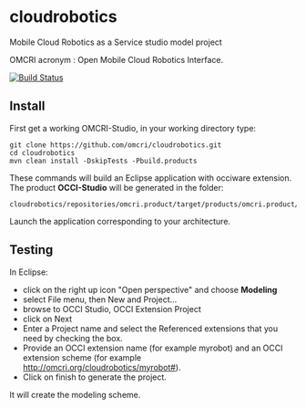 # cloudrobotics

Mobile Cloud Robotics as a Service studio model project

OMCRI acronym : Open Mobile Cloud Robotics Interface.

[![Build Status](https://travis-ci.org/omcri/cloudrobotics.svg?branch=master)](https://travis-ci.org/omcri/cloudrobotics)

## Install

First get a working OMCRI-Studio, in your working directory type:

```
git clone https://github.com/omcri/cloudrobotics.git
cd cloudrobotics
mvn clean install -DskipTests -Pbuild.products
```

These commands will build an Eclipse application with occiware extension. The product **OCCI-Studio** will be generated in the folder:
```
cloudrobotics/repositories/omcri.product/target/products/omcri.product/repositories/omcri.product/target/products/omcri.product/
```

Launch the application corresponding to your architecture.

## Testing

In Eclipse:
 * click on the right up icon "Open perspective" and choose **Modeling**
 * select File menu, then New and Project...
 * browse to OCCI Studio, OCCI Extension Project
 * click on Next
 * Enter a Project name and select the Referenced extensions that you need by checking the box.
 * Provide an OCCI extension name (for example myrobot) and an OCCI extension scheme (for example http://omcri.org/cloudrobotics/myrobot#).
 * Click on finish to generate the project.

It will create the modeling scheme. 

